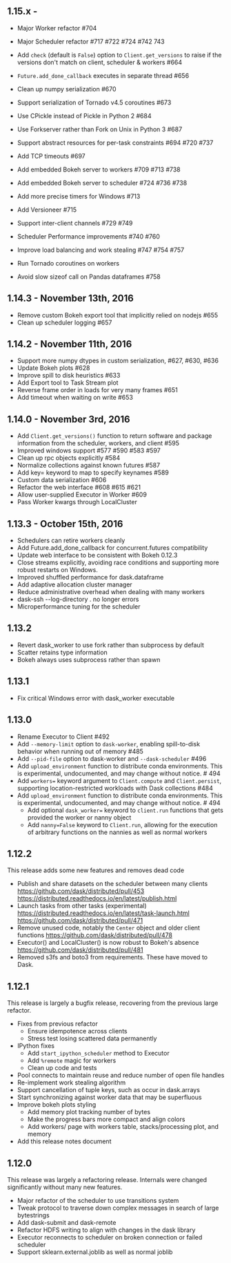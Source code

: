 1.15.x -
----------------------------

*  Major Worker refactor #704
*  Major Scheduler refactor #717 #722 #724 #742 743

*  Add ``check`` (default is ``False``) option to ``Client.get_versions``
   to raise if the versions don't match on client, scheduler & workers #664
*  ``Future.add_done_callback`` executes in separate thread #656
*  Clean up numpy serialization #670
*  Support serialization of Tornado v4.5 coroutines #673
*  Use CPickle instead of Pickle in Python 2 #684
*  Use Forkserver rather than Fork on Unix in Python 3 #687
*  Support abstract resources for per-task constraints #694 #720 #737
*  Add TCP timeouts #697
*  Add embedded Bokeh server to workers #709 #713 #738
*  Add embedded Bokeh server to scheduler #724 #736 #738
*  Add more precise timers for Windows #713
*  Add Versioneer #715
*  Support inter-client channels  #729 #749
*  Scheduler Performance improvements #740 #760
*  Improve load balancing and work stealing #747 #754 #757
*  Run Tornado coroutines on workers
*  Avoid slow sizeof call on Pandas dataframes #758


1.14.3 - November 13th, 2016
----------------------------

*  Remove custom Bokeh export tool that implicitly relied on nodejs #655
*  Clean up scheduler logging #657


1.14.2 - November 11th, 2016
----------------------------

*  Support more numpy dtypes in custom serialization, #627, #630, #636
*  Update Bokeh plots #628
*  Improve spill to disk heuristics #633
*  Add Export tool to Task Stream plot
*  Reverse frame order in loads for very many frames #651
*  Add timeout when waiting on write #653


1.14.0 - November 3rd, 2016
---------------------------

*   Add ``Client.get_versions()`` function to return software and package
    information from the scheduler, workers, and client #595
*   Improved windows support #577 #590 #583 #597
*   Clean up rpc objects explicitly #584
*   Normalize collections against known futures #587
*   Add key= keyword to map to specify keynames #589
*   Custom data serialization #606
*   Refactor the web interface #608 #615 #621
*   Allow user-supplied Executor in Worker #609
*   Pass Worker kwargs through LocalCluster


1.13.3 - October 15th, 2016
---------------------------

*   Schedulers can retire workers cleanly
*   Add Future.add_done_callback for concurrent.futures compatibility
*   Update web interface to be consistent with Bokeh 0.12.3
*   Close streams explicitly, avoiding race conditions and supporting
    more robust restarts on Windows.
*   Improved shuffled performance for dask.dataframe
*   Add adaptive allocation cluster manager
*   Reduce administrative overhead when dealing with many workers
*   dask-ssh --log-directory . no longer errors
*   Microperformance tuning for the scheduler

1.13.2
------

*   Revert dask_worker to use fork rather than subprocess by default
*   Scatter retains type information
*   Bokeh always uses subprocess rather than spawn

1.13.1
------

*   Fix critical Windows error with dask_worker executable

1.13.0
------

*   Rename Executor to Client #492
*   Add `--memory-limit` option to `dask-worker`, enabling spill-to-disk
    behavior when running out of memory #485
*   Add `--pid-file` option to dask-worker and `--dask-scheduler` #496
*   Add ``upload_environment`` function to distribute conda environments.
    This is experimental, undocumented, and may change without notice.  # 494
*   Add `workers=` keyword argument to `Client.compute` and `Client.persist`,
    supporting location-restricted workloads with Dask collections #484
*   Add ``upload_environment`` function to distribute conda environments.
    This is experimental, undocumented, and may change without notice.  # 494
    *   Add optional `dask_worker=` keyword to `client.run` functions that gets
        provided the worker or nanny object
    *   Add `nanny=False` keyword to `Client.run`, allowing for the execution
        of arbitrary functions on the nannies as well as normal workers


1.12.2
------

This release adds some new features and removes dead code

*   Publish and share datasets on the scheduler between many clients
    https://github.com/dask/distributed/pull/453
    https://distributed.readthedocs.io/en/latest/publish.html
*   Launch tasks from other tasks (experimental)
    https://distributed.readthedocs.io/en/latest/task-launch.html
    https://github.com/dask/distributed/pull/471
*   Remove unused code, notably the `Center` object and older client functions
    https://github.com/dask/distributed/pull/478
*   Executor() and LocalCluster() is now robust to Bokeh's absence
    https://github.com/dask/distributed/pull/481
*   Removed s3fs and boto3 from requirements.  These have moved to Dask.

1.12.1
------

This release is largely a bugfix release, recovering from the previous large
refactor.

*  Fixes from previous refactor
    *  Ensure idempotence across clients
    *  Stress test losing scattered data permanently
*  IPython fixes
    *  Add `start_ipython_scheduler` method to Executor
    *  Add `%remote` magic for workers
    *  Clean up code and tests
*  Pool connects to maintain reuse and reduce number of open file handles
*  Re-implement work stealing algorithm
*  Support cancellation of tuple keys, such as occur in dask.arrays
*  Start synchronizing against worker data that may be superfluous
*  Improve bokeh plots styling
    *  Add memory plot tracking number of bytes
    *  Make the progress bars more compact and align colors
    *  Add workers/ page with workers table, stacks/processing plot, and memory
*  Add this release notes document


1.12.0
------

This release was largely a refactoring release.  Internals were changed
significantly without many new features.

*  Major refactor of the scheduler to use transitions system
*  Tweak protocol to traverse down complex messages in search of large
   bytestrings
*  Add dask-submit and dask-remote
*  Refactor HDFS writing to align with changes in the dask library
*  Executor reconnects to scheduler on broken connection or failed scheduler
*  Support sklearn.external.joblib as well as normal joblib
